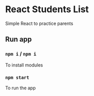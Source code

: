 # React Students List

Simple React to practice parents

## Run app

### `npm i` / `npm i`

To install modules

### `npm start`

To run the app
